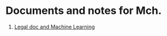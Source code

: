 Documents and notes for Mch.
============================




1. [Legal doc and Machine Learning](https://archive.org/details/Law2Vec)
